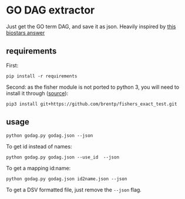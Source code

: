 # GO DAG extractor

Just get the GO term DAG, and save it as json.
Heavily inspired by [this biostars answer](https://www.biostars.org/p/1169/#1177)


## requirements
First:

    pip install -r requirements

Second: as the fisher module is not ported to python 3,
you will need to install it through ([source](ihttps://github.com/tanghaibao/goatools/issues/49)):

    pip3 install git+https://github.com/brentp/fishers_exact_test.git

## usage

    python godag.py godag.json --json

To get id instead of names:

    python godag.py godag.json --use_id  --json

To get a mapping id:name:

    python godag.py godag.json id2name.json --json

To get a DSV formatted file, just remove the `--json` flag.
